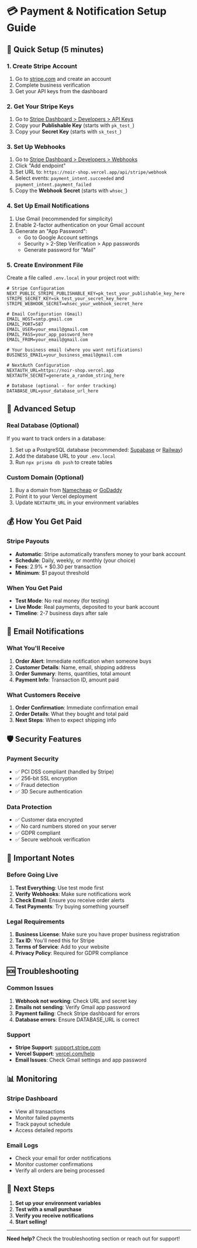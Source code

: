 # 💳 Payment & Notification Setup Guide

## 🚀 Quick Setup (5 minutes)

### 1. Create Stripe Account
1. Go to [stripe.com](https://stripe.com) and create an account
2. Complete business verification
3. Get your API keys from the dashboard

### 2. Get Your Stripe Keys
1. Go to [Stripe Dashboard > Developers > API Keys](https://dashboard.stripe.com/apikeys)
2. Copy your **Publishable Key** (starts with `pk_test_`)
3. Copy your **Secret Key** (starts with `sk_test_`)

### 3. Set Up Webhooks
1. Go to [Stripe Dashboard > Developers > Webhooks](https://dashboard.stripe.com/webhooks)
2. Click "Add endpoint"
3. Set URL to: `https://noir-shop.vercel.app/api/stripe/webhook`
4. Select events: `payment_intent.succeeded` and `payment_intent.payment_failed`
5. Copy the **Webhook Secret** (starts with `whsec_`)

### 4. Set Up Email Notifications
1. Use Gmail (recommended for simplicity)
2. Enable 2-factor authentication on your Gmail account
3. Generate an "App Password":
   - Go to Google Account settings
   - Security > 2-Step Verification > App passwords
   - Generate password for "Mail"

### 5. Create Environment File
Create a file called `.env.local` in your project root with:

```env
# Stripe Configuration
NEXT_PUBLIC_STRIPE_PUBLISHABLE_KEY=pk_test_your_publishable_key_here
STRIPE_SECRET_KEY=sk_test_your_secret_key_here
STRIPE_WEBHOOK_SECRET=whsec_your_webhook_secret_here

# Email Configuration (Gmail)
EMAIL_HOST=smtp.gmail.com
EMAIL_PORT=587
EMAIL_USER=your_email@gmail.com
EMAIL_PASS=your_app_password_here
EMAIL_FROM=your_email@gmail.com

# Your business email (where you want notifications)
BUSINESS_EMAIL=your_business_email@gmail.com

# NextAuth Configuration
NEXTAUTH_URL=https://noir-shop.vercel.app
NEXTAUTH_SECRET=generate_a_random_string_here

# Database (optional - for order tracking)
DATABASE_URL=your_database_url_here
```

## 🔧 Advanced Setup

### Real Database (Optional)
If you want to track orders in a database:
1. Set up a PostgreSQL database (recommended: [Supabase](https://supabase.com) or [Railway](https://railway.app))
2. Add the database URL to your `.env.local`
3. Run `npx prisma db push` to create tables

### Custom Domain (Optional)
1. Buy a domain from [Namecheap](https://namecheap.com) or [GoDaddy](https://godaddy.com)
2. Point it to your Vercel deployment
3. Update `NEXTAUTH_URL` in your environment variables

## 💰 How You Get Paid

### Stripe Payouts
- **Automatic**: Stripe automatically transfers money to your bank account
- **Schedule**: Daily, weekly, or monthly (your choice)
- **Fees**: 2.9% + $0.30 per transaction
- **Minimum**: $1 payout threshold

### When You Get Paid
- **Test Mode**: No real money (for testing)
- **Live Mode**: Real payments, deposited to your bank account
- **Timeline**: 2-7 business days after sale

## 📧 Email Notifications

### What You'll Receive
1. **Order Alert**: Immediate notification when someone buys
2. **Customer Details**: Name, email, shipping address
3. **Order Summary**: Items, quantities, total amount
4. **Payment Info**: Transaction ID, amount paid

### What Customers Receive
1. **Order Confirmation**: Immediate confirmation email
2. **Order Details**: What they bought and total paid
3. **Next Steps**: When to expect shipping info

## 🛡️ Security Features

### Payment Security
- ✅ PCI DSS compliant (handled by Stripe)
- ✅ 256-bit SSL encryption
- ✅ Fraud detection
- ✅ 3D Secure authentication

### Data Protection
- ✅ Customer data encrypted
- ✅ No card numbers stored on your server
- ✅ GDPR compliant
- ✅ Secure webhook verification

## 🚨 Important Notes

### Before Going Live
1. **Test Everything**: Use test mode first
2. **Verify Webhooks**: Make sure notifications work
3. **Check Email**: Ensure you receive order alerts
4. **Test Payments**: Try buying something yourself

### Legal Requirements
1. **Business License**: Make sure you have proper business registration
2. **Tax ID**: You'll need this for Stripe
3. **Terms of Service**: Add to your website
4. **Privacy Policy**: Required for GDPR compliance

## 🆘 Troubleshooting

### Common Issues
1. **Webhook not working**: Check URL and secret key
2. **Emails not sending**: Verify Gmail app password
3. **Payment failing**: Check Stripe dashboard for errors
4. **Database errors**: Ensure DATABASE_URL is correct

### Support
- **Stripe Support**: [support.stripe.com](https://support.stripe.com)
- **Vercel Support**: [vercel.com/help](https://vercel.com/help)
- **Email Issues**: Check Gmail settings and app password

## 📊 Monitoring

### Stripe Dashboard
- View all transactions
- Monitor failed payments
- Track payout schedule
- Access detailed reports

### Email Logs
- Check your email for order notifications
- Monitor customer confirmations
- Verify all orders are being processed

## 🎯 Next Steps

1. **Set up your environment variables**
2. **Test with a small purchase**
3. **Verify you receive notifications**
4. **Start selling!**

---

**Need help?** Check the troubleshooting section or reach out for support!



